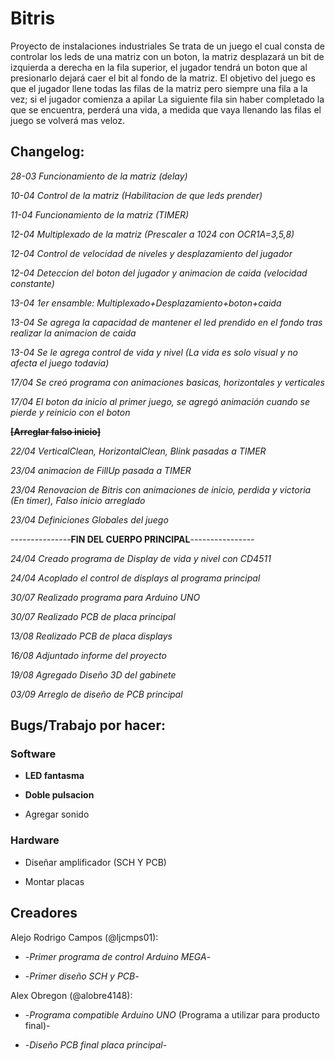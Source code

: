 ﻿# Bitris
Proyecto de instalaciones industriales
Se trata de un juego el cual consta de controlar los leds de una matriz con un boton, la matriz desplazará un bit de izquierda a derecha 
en la fila superior, el jugador tendrá un boton que al presionarlo dejará caer el bit al fondo de la matriz.
El objetivo del juego es que el jugador llene todas las filas de la matriz pero siempre una fila a la vez; si el jugador comienza a apilar
La siguiente fila sin haber completado la que se encuentra, perderá una vida, a medida que vaya llenando las filas el juego se volverá mas
veloz.

## Changelog:

_28-03 Funcionamiento de la matriz (delay)_

_10-04 Control de la matriz (Habilitacion de que leds prender)_

_11-04 Funcionamiento de la matriz (TIMER)_

_12-04 Multiplexado de la matriz (Prescaler a 1024 con OCR1A=3,5,8)_

_12-04 Control de velocidad de niveles y desplazamiento del jugador_

_12-04 Deteccion del boton del jugador y animacion de caida (velocidad constante)_

_13-04 1er ensamble: Multiplexado+Desplazamiento+boton+caida_

_13-04 Se agrega la capacidad de mantener el led prendido en el fondo tras realizar la animacion de caida_

_13-04 Se le agrega control de vida y nivel (La vida es solo visual y no afecta el juego todavia)_

_17/04 Se creó programa con animaciones basicas, horizontales y verticales_

_17/04 El boton da inicio al primer juego, se agregó animación cuando se pierde y reinicio con el boton_

~~**[Arreglar falso inicio]**~~

_22/04 VerticalClean, HorizontalClean, Blink pasadas a TIMER_

_23/04 animacion de FillUp pasada a TIMER_

_23/04 Renovacion de Bitris con animaciones de inicio, perdida y victoria (En timer), Falso inicio arreglado_

_23/04 Definiciones Globales del juego_

---------------**FIN DEL CUERPO PRINCIPAL**----------------

_24/04 Creado programa de Display de vida y nivel con CD4511_

_24/04 Acoplado el control de displays al programa principal_

_30/07 Realizado programa para Arduino UNO_

_30/07 Realizado PCB de placa principal_

_13/08 Realizado PCB de placa displays_

_16/08 Adjuntado informe del proyecto_

_19/08 Agregado Diseño 3D del gabinete_

_03/09 Arreglo de diseño de PCB principal_


## Bugs/Trabajo por hacer:

### Software 

* **LED fantasma**

* **Doble pulsacion**

* Agregar sonido

### Hardware 

* Diseñar amplificador (SCH Y PCB)

* Montar placas

## Creadores

Alejo Rodrigo Campos (@ljcmps01):

* -_Primer programa de control Arduino MEGA_-

* -_Primer diseño SCH y PCB_-


Alex Obregon (@alobre4148):

* -_Programa compatible Arduino UNO_ (Programa a utilizar para producto final)-

* -_Diseño PCB final placa principal_-